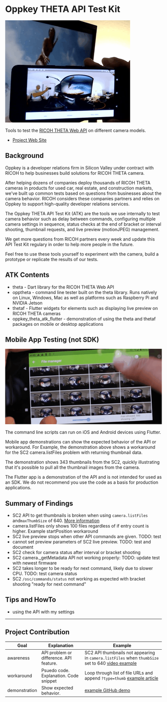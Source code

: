 # Oppkey THETA API Test Kit

![live preview demo](docs/images/live_preview.gif)

Tools to test the [RICOH THETA Web API](https://api.ricoh/docs/theta-web-api-v2.1/) on different
camera models.

* [Project Web Site](https://oppkey.github.io/oppkey_theta_atk/)

## Background

Oppkey is a developer relations firm in Silicon Valley under contract
with RICOH to help businesses build solutions for RICOH THETA camera.

After helping dozens of companies deploy thousands of RICOH THETA
cameras in products for used car, real estate, and construction
markets, we've
built up common tests based on questions from businesses about
the camera behavior. RICOH considers these companies partners and
relies on Oppkey to support high-quality developer relations services.

The Oppkey THETA API Test Kit (ATK) are the tools we use internally to
test camera behavior such as delay between commands, configuring
multiple camera settings in sequence, status checks at the end of
bracket or interval shooting, thumbnail requests, and live preview
(motionJPEG) management.

We get more questions from RICOH partners every week and update
this API Test Kit regulary in order to help more people in the
future.

Feel free to use these tools yourself to experiment with the camera,
build a prototype or replicate the results of our tests.

## ATK Contents

* theta - Dart library for the RICOH THETA Web API
* opptheta - command line tester built on the theta library.
Runs natively on Linux,
Windows, Mac as well as platforms such as Raspberry Pi and
NVIDIA Jetson
* thetaf - Flutter widgets for elements such as
displaying live preview on RICOH THETA cameras
* oppkey_theta_atk_flutter - demonstration of using the theta
and thetaf packages on mobile or desktop applications

## Mobile App Testing (not SDK)

![thumb demo](docs/images/thumb.gif)

The command line scripts can run on iOS and Android devices using
Flutter.

Mobile app demonstrations can show the expected behavior of the API
or workaround.  For Example, the demonstration above shows a workaround
for the SC2 camera.listFiles problem with returning thumbnail data.

The demonstration shows 343 thumbnails from the SC2, quickly illustrating
that it's possible to pull all the thumbnail images from the camera.

The Flutter app is a demonstration of the API and is not intended
for used as an SDK.  We do not recommend you use the code
as a basis for production applications.


## Summary of Findings

* SC2 API to get thumbnails is broken when using `camera.listFiles` and`maxThumbSize` of 640. [More information](readme_assets/sc2/thumbnail_problem.md)  
* camera.listFiles only shows 100 files regardless of if entry count is higher.  Example  startPosition workaround
* SC2 live preview stops when other API commands are given. TODO: test
* cannot set preview parameters of SC2 live preview. TODO: test and document
* SC2 check for camera status after interval or bracket shooting
* SC2 camera._getMetadata API not working properly: TODO: update test with newest firmware
* SC2 takes longer to be ready for next command, likely due to slower CPU. TODO: test camera status
* SC2 `/osc/commands/status` not working as expected with bracket shooting "ready for next command"

## Tips and HowTo

* using the API with my settings

---

## Project Contribution

| Goal | Explanation | Example |
| ---- | ------- | ------- |
| awareness | API problem or difference.  API feature. | SC2 API thumbnails not appearing in `camera.listFiles` when `thumbSize` set to 640 [video example](https://youtu.be/ZAiZy53YtkU) |
| workaround | Psuedo code. Explanation. Code snippet | Loop through list of file URLs and append `?type=thumb`  [example article](https://drive.google.com/file/d/1KvPfBI_90XfA9Y77Jz2eyDFN2Ot99sef/view) |
| demonstration | Show expected behavior. | [example GitHub demo](https://github.com/codetricity/theta_list_files) |
